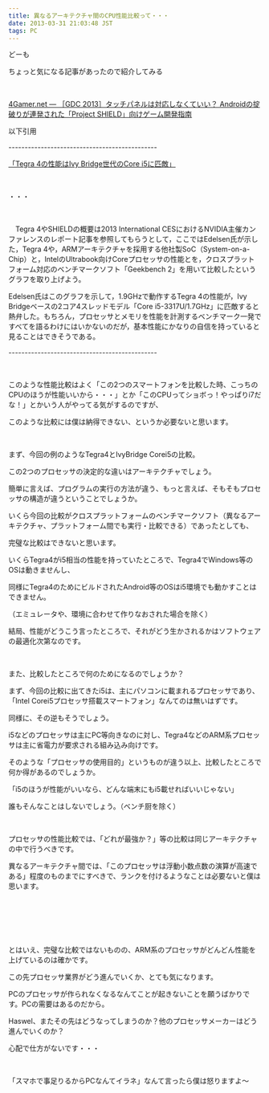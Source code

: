 ```yaml
---
title: 異なるアーキテクチャ間のCPU性能比較って・・・
date: 2013-03-31 21:03:48 JST
tags: PC
---
```

<p>どーも</p>
<p>ちょっと気になる記事があったので紹介してみる</p>
<p>&nbsp;</p>
<p><a href="http://www.4gamer.net/games/198/G019883/20130329097/">4Gamer.net ― ［GDC 2013］タッチパネルは対応しなくていい？ Androidの掟破りが連発された「Project SHIELD」向けゲーム開発指南</a></p>
<p>以下引用</p>
<p>----------------------------------------------</p>
<p><u>「Tegra 4の性能はIvy Bridge世代のCore i5に匹敵」</u></p>
<p>&nbsp;</p>
<p>・・・</p>
<p>&nbsp;</p>
<p>　Tegra 4やSHIELDの概要は2013 International CESにおけるNVIDIA主催カンファレンスのレポート記事を参照してもらうとして，ここではEdelsen氏が示した，Tegra 4や，ARMアーキテクチャを採用する他社製SoC（System-on-a-Chip）と，IntelのUltrabook向けCoreプロセッサの性能とを，クロスプラットフォーム対応のベンチマークソフト「Geekbench 2」を用いて比較したというグラフを取り上げよう。</p>
<p>Edelsen氏はこのグラフを示して，1.9GHzで動作するTegra 4の性能が，Ivy Bridgeベースの2コア4スレッドモデル「Core i5-3317U/1.7GHz」に匹敵すると熱弁した。もちろん，プロセッサとメモリを性能を計測するベンチマーク一発ですべてを語るわけにはいかないのだが，基本性能にかなりの自信を持っていると見ることはできそうである。</p>
<p>----------------------------------------------</p>
<p>&nbsp;</p>
<p>このような性能比較はよく「この2つのスマートフォンを比較した時、こっちのCPUのほうが性能いいから・・・」とか「このCPUってショボっ！やっぱりi7だな！」とかいう人がやってる気がするのですが、</p>
<p>このような比較には僕は納得できない、というか必要ないと思います。</p>
<p>&nbsp;</p>
<p>まず、今回の例のようなTegra4とIvyBridge Corei5の比較。</p>
<p>この2つのプロセッサの決定的な違いはアーキテクチャでしょう。</p>
<p>簡単に言えば、プログラムの実行の方法が違う、もっと言えば、そもそもプロセッサの構造が違うということでしょうか。</p>
<p>いくら今回の比較がクロスプラットフォームのベンチマークソフト（異なるアーキテクチャ、プラットフォーム間でも実行・比較できる）であったとしても、</p>
<p>完璧な比較はできないと思います。</p>
<p>いくらTegra4がi5相当の性能を持っていたところで、Tegra4でWindows等のOSは動きませんし、</p>
<p>同様にTegra4のためにビルドされたAndroid等のOSはi5環境でも動かすことはできません。</p>
<p>（エミュレータや、環境に合わせて作りなおされた場合を除く）</p>
<p>結局、性能がどうこう言ったところで、それがどう生かされるかはソフトウェアの最適化次第なのです。</p>
<p>&nbsp;</p>
<p>また、比較したところで何のためになるのでしょうか？</p>
<p>まず、今回の比較に出てきたi5は、主にパソコンに載まれるプロセッサであり、「Intel Corei5プロセッサ搭載スマートフォン」なんてのは無いはずです。</p>
<p>同様に、その逆もそうでしょう。</p>
<p>i5などのプロセッサは主にPC等向きなのに対し、Tegra4などのARM系プロセッサは主に省電力が要求される組み込み向けです。</p>
<p>そのような「プロセッサの使用目的」というものが違う以上、比較したところで何か得があるのでしょうか。</p>
<p>「i5のほうが性能がいいなら、どんな端末にもi5載せればいいじゃない」</p>
<p>誰もそんなことはしないでしょう。（ベンチ厨を除く）</p>
<p>&nbsp;</p>
<p>プロセッサの性能比較では、「どれが最強か？」等の比較は同じアーキテクチャの中で行うべきです。</p>
<p>異なるアーキテクチャ間では、「このプロセッサは浮動小数点数の演算が高速である」程度のものまでにすべきで、ランクを付けるようなことは必要ないと僕は思います。</p>
<p>&nbsp;</p>
<p>&nbsp;</p>
<p>&nbsp;</p>
<p>とはいえ、完璧な比較ではないものの、ARM系のプロセッサがどんどん性能を上げているのは確かです。</p>
<p>この先プロセッサ業界がどう進んでいくか、とても気になります。</p>
<p>PCのプロセッサが作られなくなるなんてことが起きないことを願うばかりです。PCの需要はあるのだから。</p>
<p>Haswel、またその先はどうなってしまうのか？他のプロセッサメーカーはどう進んでいくのか？</p>
<p>心配で仕方がないです・・・</p>
<p>&nbsp;</p>
<p>「スマホで事足りるからPCなんてイラネ」なんて言ったら僕は怒りますよ〜</p>